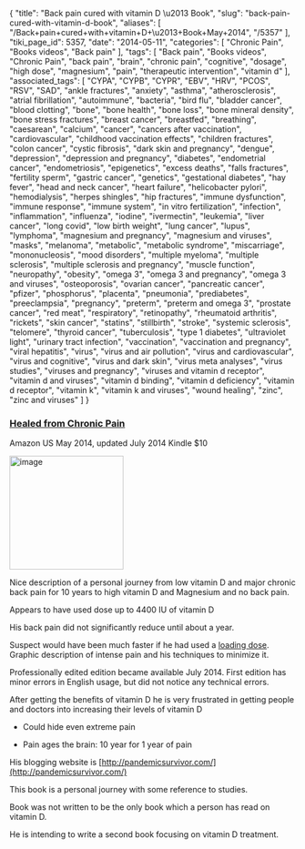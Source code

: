 {
    "title": "Back pain cured with vitamin D \u2013 Book",
    "slug": "back-pain-cured-with-vitamin-d-book",
    "aliases": [
        "/Back+pain+cured+with+vitamin+D+\u2013+Book+May+2014",
        "/5357"
    ],
    "tiki_page_id": 5357,
    "date": "2014-05-11",
    "categories": [
        "Chronic Pain",
        "Books videos",
        "Back pain"
    ],
    "tags": [
        "Back pain",
        "Books videos",
        "Chronic Pain",
        "back pain",
        "brain",
        "chronic pain",
        "cognitive",
        "dosage",
        "high dose",
        "magnesium",
        "pain",
        "therapeutic intervention",
        "vitamin d"
    ],
    "associated_tags": [
        "CYPA",
        "CYPB",
        "CYPR",
        "EBV",
        "HRV",
        "PCOS",
        "RSV",
        "SAD",
        "ankle fractures",
        "anxiety",
        "asthma",
        "atherosclerosis",
        "atrial fibrillation",
        "autoimmune",
        "bacteria",
        "bird flu",
        "bladder cancer",
        "blood clotting",
        "bone",
        "bone health",
        "bone loss",
        "bone mineral density",
        "bone stress fractures",
        "breast cancer",
        "breastfed",
        "breathing",
        "caesarean",
        "calcium",
        "cancer",
        "cancers after vaccination",
        "cardiovascular",
        "childhood vaccination effects",
        "children fractures",
        "colon cancer",
        "cystic fibrosis",
        "dark skin and pregnancy",
        "dengue",
        "depression",
        "depression and pregnancy",
        "diabetes",
        "endometrial cancer",
        "endometriosis",
        "epigenetics",
        "excess deaths",
        "falls fractures",
        "fertility sperm",
        "gastric cancer",
        "genetics",
        "gestational diabetes",
        "hay fever",
        "head and neck cancer",
        "heart failure",
        "helicobacter pylori",
        "hemodialysis",
        "herpes shingles",
        "hip fractures",
        "immune dysfunction",
        "immune response",
        "immune system",
        "in vitro fertilization",
        "infection",
        "inflammation",
        "influenza",
        "iodine",
        "ivermectin",
        "leukemia",
        "liver cancer",
        "long covid",
        "low birth weight",
        "lung cancer",
        "lupus",
        "lymphoma",
        "magnesium and pregnancy",
        "magnesium and viruses",
        "masks",
        "melanoma",
        "metabolic",
        "metabolic syndrome",
        "miscarriage",
        "mononucleosis",
        "mood disorders",
        "multiple myeloma",
        "multiple sclerosis",
        "multiple sclerosis and pregnancy",
        "muscle function",
        "neuropathy",
        "obesity",
        "omega 3",
        "omega 3 and pregnancy",
        "omega 3 and viruses",
        "osteoporosis",
        "ovarian cancer",
        "pancreatic cancer",
        "pfizer",
        "phosphorus",
        "placenta",
        "pneumonia",
        "prediabetes",
        "preeclampsia",
        "pregnancy",
        "preterm",
        "preterm and omega 3",
        "prostate cancer",
        "red meat",
        "respiratory",
        "retinopathy",
        "rheumatoid arthritis",
        "rickets",
        "skin cancer",
        "statins",
        "stillbirth",
        "stroke",
        "systemic sclerosis",
        "telomere",
        "thyroid cancer",
        "tuberculosis",
        "type 1 diabetes",
        "ultraviolet light",
        "urinary tract infection",
        "vaccination",
        "vaccination and pregnancy",
        "viral hepatitis",
        "virus",
        "virus and air pollution",
        "virus and cardiovascular",
        "virus and cognitive",
        "virus and dark skin",
        "virus meta analyses",
        "virus studies",
        "viruses and pregnancy",
        "viruses and vitamin d receptor",
        "vitamin d and viruses",
        "vitamin d binding",
        "vitamin d deficiency",
        "vitamin d receptor",
        "vitamin k",
        "vitamin k and viruses",
        "wound healing",
        "zinc",
        "zinc and viruses"
    ]
}


### [Healed from Chronic Pain](http://www.amazon.com/Healed-Chronic-Pain-Mark-Pegram-ebook/dp/B00K1MSLRQ/ref=sr_1_sc_3?s=books&ie=UTF8&qid=1399825577&sr=1-3-spell&keywords=mark+backpain%20)

Amazon US May 2014, updated July 2014 Kindle $10

<img src="https://d378j1rmrlek7x.cloudfront.net/attachments/jpeg/chronic-pain-book-cover.jpg" alt="image" width="200">

Nice description of a personal journey from low vitamin D and major chronic back pain  for 10 years to high vitamin D and Magnesium and no back pain. 

Appears to have used dose up to 4400 IU of vitamin D

His back pain did not significantly reduce until about a year. 

Suspect would have been much faster if he had used a [loading dose](/tags/loading-dose.html). Graphic description of intense pain and his techniques to minimize it.

Professionally edited edition became available July 2014. First edition has minor errors in English usage, but did not notice any technical errors.

After getting the benefits of vitamin D he is very frustrated in getting people and doctors into increasing their levels of vitamin D

* Could hide even extreme pain

* Pain ages the brain: 10 year for 1 year of pain

His blogging website is [http://pandemicsurvivor.com/](http://pandemicsurvivor.com/)

This book is a personal journey with some reference to studies.

Book was not written to be the only book which a person has read on vitamin D.

He is intending to write a second book focusing on vitamin D treatment.